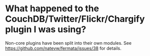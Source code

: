 # What happened to the CouchDB/Twitter/Flickr/Chargify plugin I was using?

Non-core plugins have been split into their own modules. See https://github.com/natevw/fermata/issues/38 for details.
